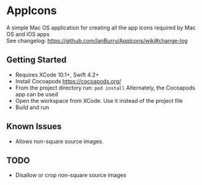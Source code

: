# AppIcons
A simple Mac OS application for creating all the app icons required by Mac OS and IOS apps  
See changelog: https://github.com/IanBurry/AppIcons/wiki#change-log

## Getting Started
* Requires XCode 10.1+, Swift 4.2+
* Install Cocoapods https://cocoapods.org/
* From the project directory run: ``` pod install ``` Alternately, the Cocoapods app can be used
* Open the workspace from XCode. Use it instead of the project file
* Build and run

## Known Issues
* Allows non-square source images.

## TODO
* Disallow or crop non-square source images
